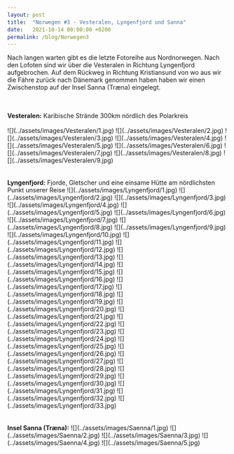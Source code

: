 ```yaml
---
layout: post
title:  "Norwegen #3 - Vesteralen, Lyngenfjord und Sanna"
date:   2021-10-14 00:00:00 +0200
permalink: /blog/Norwegen3
---
```

Nach langen warten gibt es die letzte Fotoreihe aus Nordnorwegen.
Nach den Lofoten sind wir über die Vesteralen in Richtung Lyngenfjord aufgebrochen.
Auf dem Rückweg in Richtung Kristiansund von wo aus wir die Fähre zurück nach Dänemark genommen haben haben wir einen Zwischenstop auf der Insel Sanna (Træna) eingelegt.

<br>
<br>
<strong>Vesteralen:</strong>
Karibische Strände 300km nördlich des Polarkreis
<br>
<br>
![](../assets/images/Vesteralen/1.jpg)
![](../assets/images/Vesteralen/2.jpg)
![](../assets/images/Vesteralen/3.jpg)
![](../assets/images/Vesteralen/4.jpg)
![](../assets/images/Vesteralen/5.jpg)
![](../assets/images/Vesteralen/6.jpg)
![](../assets/images/Vesteralen/7.jpg)
![](../assets/images/Vesteralen/8.jpg)
![](../assets/images/Vesteralen/9.jpg)
<br>
<br>
<br>
<strong>Lyngenfjord:</strong>
Fjorde, Gletscher und eine einsame Hütte am nördlichsten Punkt unserer Reise
![](../assets/images/Lyngenfjord/1.jpg)
![](../assets/images/Lyngenfjord/2.jpg)
![](../assets/images/Lyngenfjord/3.jpg)
![](../assets/images/Lyngenfjord/4.jpg)
![](../assets/images/Lyngenfjord/5.jpg)
![](../assets/images/Lyngenfjord/6.jpg)
![](../assets/images/Lyngenfjord/7.jpg)
![](../assets/images/Lyngenfjord/8.jpg)
![](../assets/images/Lyngenfjord/9.jpg)
![](../assets/images/Lyngenfjord/10.jpg)
![](../assets/images/Lyngenfjord/11.jpg)
![](../assets/images/Lyngenfjord/12.jpg)
![](../assets/images/Lyngenfjord/13.jpg)
![](../assets/images/Lyngenfjord/14.jpg)
![](../assets/images/Lyngenfjord/15.jpg)
![](../assets/images/Lyngenfjord/16.jpg)
![](../assets/images/Lyngenfjord/17.jpg)
![](../assets/images/Lyngenfjord/18.jpg)
![](../assets/images/Lyngenfjord/19.jpg)
![](../assets/images/Lyngenfjord/20.jpg)
![](../assets/images/Lyngenfjord/21.jpg)
![](../assets/images/Lyngenfjord/22.jpg)
![](../assets/images/Lyngenfjord/23.jpg)
![](../assets/images/Lyngenfjord/24.jpg)
![](../assets/images/Lyngenfjord/25.jpg)
![](../assets/images/Lyngenfjord/26.jpg)
![](../assets/images/Lyngenfjord/27.jpg)
![](../assets/images/Lyngenfjord/28.jpg)
![](../assets/images/Lyngenfjord/29.jpg)
![](../assets/images/Lyngenfjord/30.jpg)
![](../assets/images/Lyngenfjord/31.jpg)
![](../assets/images/Lyngenfjord/32.jpg)
![](../assets/images/Lyngenfjord/33.jpg)
<br>
<br>
<br>
<strong>Insel Sanna (Træna):</strong>
![](../assets/images/Saenna/1.jpg)
![](../assets/images/Saenna/2.jpg)
![](../assets/images/Saenna/3.jpg)
![](../assets/images/Saenna/4.jpg)
![](../assets/images/Saenna/5.jpg)
